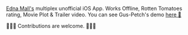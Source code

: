[Edna Mall's](http://ednamall.co/) multiplex unofficial iOS App. Works Offline, Rotten Tomatoes rating, Movie Plot & Trailer video. You can see Gus-Petch's demo [here 🎥](https://vimeo.com/194029357)

🌟🌟🌟 Contributions are welcome. 🌟🌟🌟
